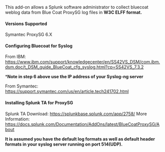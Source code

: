 This add-on allows a Splunk software administrator to collect bluecoat weblog data from Blue Coat ProxySG log files in **W3C ELFF format.** 

#### Versions Supported

Symantec ProxySG 6.X

#### Configuring Bluecoat for Syslog

From IBM:
https://www.ibm.com/support/knowledgecenter/en/SS42VS_DSM/com.ibm.dsm.doc/t_DSM_guide_BlueCoat_cfg_syslog.html?cp=SS42VS_7.3.2

***Note in step 6 above use the IP address of your Syslog-ng server**

From Symantec:
https://support.symantec.com/us/en/article.tech241702.html

#### Installing Splunk TA for ProxySG

Splunk TA Download: https://splunkbase.splunk.com/app/2758/
More Information: https://docs.splunk.com/Documentation/AddOns/latest/BlueCoatProxySG/About

**It is assumed you have the default log formats as well as default header formats in your syslog server running on port 514(UDP).**
